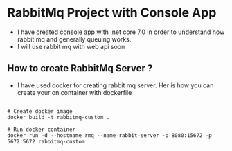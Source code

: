 
# RabbitMq Project with Console App

* I have created console app with .net core 7.0 in order to understand how rabbit mq and generally queuing works.
* I will use rabbit mq with web api soon 

## How to create RabbitMq Server ?
* I have used docker for creating rabbit mq server. Her is how you can create your on container with dockerfile

```console

# Create docker image
docker build -t rabbitmq-custom .

# Run docker container
docker run -d --hostname rmq --name rabbit-server -p 8080:15672 -p 5672:5672 rabbitmq-custom

```
